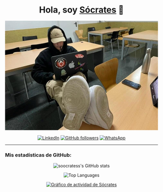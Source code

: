 <div align="center">
<h1 align="center">Hola, soy <a href="https://linktr.ee/soocratess">Sócrates</a> 👋</h1>
</div>
<img src="https://github.com/soocratess/soocratess/blob/main/soocratess.jpg">


<div align="center">
  
[![LinkedIn](https://img.shields.io/badge/-LinkedIn-blue?style=flat-square&logo=linkedin)](https://www.linkedin.com/in/s%C3%B3crates-agudo-06a90223a/)
[![GitHub followers](https://img.shields.io/github/followers/soocratess?style=social)](https://github.com/soocratess)
[![WhatsApp](https://img.shields.io/badge/WhatsApp-25D366?logo=whatsapp&logoColor=fff&style=flat)](https://wa.me/625114932)

</div>

---

### Mis estadísticas de GitHub:

<div align="center">

![soocratess's GitHub stats](https://github-readme-stats.vercel.app/api?username=soocratess&show_icons=true&hide_title=true&count_private=true&hide=prs&theme=radical)

![Top Languages](https://github-readme-stats.vercel.app/api/top-langs/?username=soocratess&langs_count=10&layout=compact&theme=radical)

[![Gráfico de actividad de Sócrates](https://github-readme-activity-graph.vercel.app/graph?username=soocratess&bg_color=0d1117&color=c9d1d9&line=58a6ff&point=1f6feb&area=true&hide_border=true)](https://github.com/ashutosh00710/github-readme-activity-graph)

</div>


